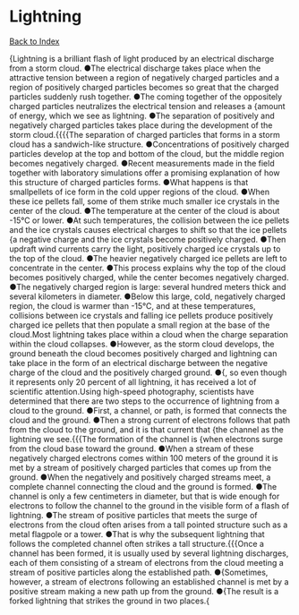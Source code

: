 # Lightning
[Back to Index](https://github.com/windows10010/tpoExtractor/blob/master/README.md)

{Lightning is a brilliant flash of light produced by an electrical discharge from a storm cloud. ●The electrical discharge takes place when the attractive tension between a region of negatively charged particles and a region of positively charged particles becomes so great that the charged particles suddenly rush together. ●The coming together of the oppositely charged particles neutralizes the electrical tension and releases a {amount of energy, which we see as lightning. ●The separation of positively and negatively charged particles takes place during the development of the storm cloud.{{{{The separation of charged particles that forms in a storm cloud has a sandwich-like structure. ●Concentrations of positively charged particles develop at the top and bottom of the cloud, but the middle region becomes negatively charged. ●Recent measurements made in the field together with laboratory simulations offer a promising explanation of how this structure of charged particles forms. ●What happens is that smallpellets of ice form in the cold upper regions of the cloud. ●When these ice pellets fall, some of them strike much smaller ice crystals in the center of the cloud. ●The temperature at the center of the cloud is about -15℃ or lower. ●At such temperatures, the collision between the ice pellets and the ice crystals causes electrical charges to shift so that the ice pellets {a negative charge and the ice crystals become positively charged. ●Then updraft wind currents carry the light, positively charged ice crystals up to the top of the cloud. ●The heavier negatively charged ice pellets are left to concentrate in the center. ●This process explains why the top of the cloud becomes positively charged, while the center becomes negatively charged. ●The negatively charged region is large: several hundred meters thick and several kilometers in diameter. ●Below this large, cold, negatively charged region, the cloud is warmer than -15℃, and at these temperatures, collisions between ice crystals and falling ice pellets produce positively charged ice pellets that then populate a small region at the base of the cloud.Most lightning takes place within a cloud when the charge separation within the cloud collapses. ●However, as the storm cloud develops, the ground beneath the cloud becomes positively charged and lightning can take place in the form of an electrical discharge between the negative charge of the cloud and the positively charged ground. ●{, so even though it represents only 20 percent of all lightning, it has received a lot of scientific attention.Using high-speed photography, scientists have determined that there are two steps to the occurrence of lightning from a cloud to the ground. ●First, a channel, or path, is formed that connects the cloud and the ground. ●Then a strong current of electrons follows that path from the cloud to the ground, and it is that current that {the channel as the lightning we see.{{{The formation of the channel is {when electrons surge from the cloud base toward the ground. ●When a stream of these negatively charged electrons comes within 
100 meters of the ground it is met by a stream of positively charged particles that comes up from the ground. ●When the negatively and positively charged streams meet, 
a complete channel connecting the cloud and the ground is formed. ●The channel is only a few centimeters in diameter, but that is wide enough for electrons to follow the 
channel to the ground in the visible form of a flash of lightning. ●The stream of positive particles that meets the surge of electrons from the cloud often arises from a 
tall pointed structure such as a metal flagpole or a tower. ●That is why the subsequent lightning that follows the completed channel often strikes a tall structure.{{{Once a channel has been formed, it is usually used by several lightning discharges, each of them consisting of a stream of electrons from the cloud meeting a 
stream of positive particles along the established path. ●{Sometimes, however, a stream of electrons following an established channel is met by a positive stream making 
a new path up from the ground. ●{The result is a forked lightning that strikes the ground in two places.{
